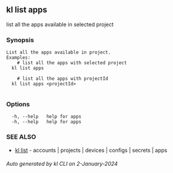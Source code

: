 ## kl list apps

list all the apps available in selected project

### Synopsis

```
List all the apps available in project.
Examples:
	# list all the apps with selected project
  kl list apps

	# list all the apps with projectId
  kl list apps <projectId>
	
```

### Options

```
  -h, --help   help for apps
  -h, --help   help for apps
```

### SEE ALSO

* [kl list](kl_list.md)  - accounts | projects | devices | configs | secrets | apps

###### Auto generated by kl CLI on 2-January-2024
